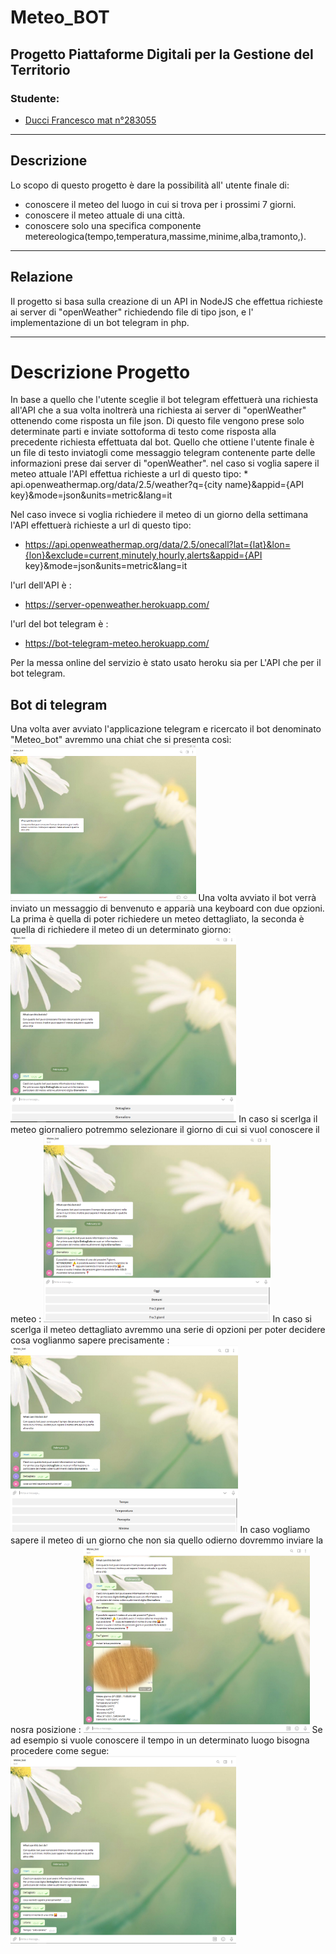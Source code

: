 # Meteo_BOT #

## Progetto Piattaforme Digitali per la Gestione del Territorio ##

### Studente: ###
* [Ducci Francesco mat n°283055](https://github.com/Francy9)

-----------------------------------------------------

## Descrizione ##

Lo scopo di questo progetto è dare la possibilità all' utente finale di:
* conoscere il meteo del luogo in cui si trova per i prossimi 7 giorni.
* conoscere il meteo attuale di una città.
* conoscere solo una specifica componente metereologica(tempo,temperatura,massime,minime,alba,tramonto,). 

-----------------------------------------------------

## Relazione ##
Il progetto si basa sulla creazione di un API in NodeJS che effettua richieste ai server di "openWeather" richiedendo file di tipo json, e l' implementazione di un bot telegram in php. 

-----------------------------------------------------


<h1>Descrizione Progetto </h1>
In base a quello che l'utente sceglie il bot telegram effettuerà una richiesta all'API che a sua volta inoltrerà una richiesta ai server di "openWeather" ottenendo come risposta un file json. Di questo file vengono prese solo determinate parti e inviate sottoforma di testo come risposta alla precedente richiesta effettuata dal bot.
Quello che ottiene l'utente finale è un file di testo inviatogli come messaggio telegram contenente parte delle informazioni prese dai server di "openWeather".
nel caso si voglia sapere il meteo attuale l'API effettua richieste a url di questo tipo:
* api.openweathermap.org/data/2.5/weather?q={city name}&appid={API key}&mode=json&units=metric&lang=it

Nel caso invece si voglia richiedere il meteo di un giorno della settimana l'API effettuerà richieste a url di questo tipo:
* https://api.openweathermap.org/data/2.5/onecall?lat={lat}&lon={lon}&exclude=current,minutely,hourly,alerts&appid={API key}&mode=json&units=metric&lang=it

l'url dell'API è :
* https://server-openweather.herokuapp.com/

l'url del bot telegram è :
* https://bot-telegram-meteo.herokuapp.com/

Per la messa online del servizio è stato usato heroku sia per L'API che per il bot telegram.

<h2>Bot di telegram </h2>
Una volta aver avviato l'applicazione telegram e ricercato il bot denominato "Meteo_bot" avremmo una chiat che si presenta così:
<a><img src='Immagini/bot_start.PNG' height='250' alt='ScreenShot'/></a>
Una volta avviato il bot verrà inviato un messaggio di benvenuto e apparià una keyboard con due opzioni. La prima è quella di poter richiedere un meteo dettagliato, la seconda è quella di richiedere il meteo di un determinato giorno:
<a><img src='Immagini/bot_benvenuto.PNG' height='300' alt='ScreenShot'/></a>
In caso si scerlga il meteo giornaliero potremmo selezionare il giorno di cui si vuol conoscere il meteo :
<a><img src='Immagini/Meteo_giornaliero.PNG' height='300' alt='ScreenShot'/></a>
In caso si scerlga il meteo dettagliato avremmo una serie di opzioni per poter decidere cosa voglianmo sapere precisamente :
<a><img src='Immagini/keyboard_scelta_dettagliata.PNG' height='300' alt='ScreenShot'/></a>
In caso vogliamo sapere il meteo di un giorno che non sia quello odierno dovremmo inviare la nosra posizione :
<a><img src='Immagini/meteo_con_posizione.PNG' height='300' alt='ScreenShot'/></a>
Se ad esempio si vuole conoscere il tempo in un determinato luogo bisogna procedere come segue:
<a><img src='Immagini/meteo_dettagliato.PNG' height='300' alt='ScreenShot'/></a>



